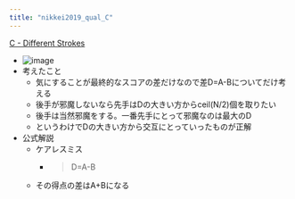 ```yaml
---
title: "nikkei2019_qual_C"
---
```


[C - Different Strokes](https://atcoder.jp/contests/nikkei2019-qual/tasks/nikkei2019_qual_c)
- ![image](https://gyazo.com/4ed59c16891725e4088f629ba8803ad0/thumb/1000)
- 考えたこと
    - 気にすることが最終的なスコアの差だけなので差D=A-Bについてだけ考える
    - 後手が邪魔しないなら先手はDの大きい方からceil(N/2)個を取りたい
    - 後手は当然邪魔をする。一番先手にとって邪魔なのは最大のD
    - というわけでDの大きい方から交互にとっていったものが正解
- 公式解説
    - ケアレスミス
        - > D=A-B
    - その得点の差はA+Bになる
